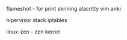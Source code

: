 flameshot - for print skrining
alacritty
vim
anki

hipervisor stack
iptables

linux-zen - zen kernel